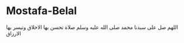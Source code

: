 # Mostafa-Belal
اللهم صل على سيدنا محمد صلى الله عليه وسلم صلاة تحسن بها الاخلاق وتيسر بها الارزاق 
